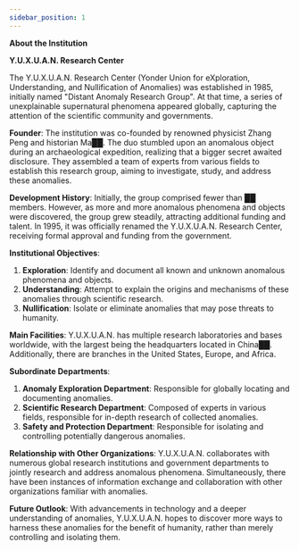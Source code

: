 ```yaml
---
sidebar_position: 1
---
```


**About the Institution**

**Y.U.X.U.A.N. Research Center**

The Y.U.X.U.A.N. Research Center (Yonder Union for eXploration, Understanding, and Nullification of Anomalies) was established in 1985, initially named "Distant Anomaly Research Group". At that time, a series of unexplainable supernatural phenomena appeared globally, capturing the attention of the scientific community and governments.

**Founder**:
The institution was co-founded by renowned physicist Zhang Peng and historian Ma██. The duo stumbled upon an anomalous object during an archaeological expedition, realizing that a bigger secret awaited disclosure. They assembled a team of experts from various fields to establish this research group, aiming to investigate, study, and address these anomalies.

**Development History**:
Initially, the group comprised fewer than ██ members. However, as more and more anomalous phenomena and objects were discovered, the group grew steadily, attracting additional funding and talent. In 1995, it was officially renamed the Y.U.X.U.A.N. Research Center, receiving formal approval and funding from the government.

**Institutional Objectives**:
1. **Exploration**: Identify and document all known and unknown anomalous phenomena and objects.
2. **Understanding**: Attempt to explain the origins and mechanisms of these anomalies through scientific research.
3. **Nullification**: Isolate or eliminate anomalies that may pose threats to humanity.

**Main Facilities**:
Y.U.X.U.A.N. has multiple research laboratories and bases worldwide, with the largest being the headquarters located in China██. Additionally, there are branches in the United States, Europe, and Africa.

**Subordinate Departments**:
1. **Anomaly Exploration Department**: Responsible for globally locating and documenting anomalies.
2. **Scientific Research Department**: Composed of experts in various fields, responsible for in-depth research of collected anomalies.
3. **Safety and Protection Department**: Responsible for isolating and controlling potentially dangerous anomalies.

**Relationship with Other Organizations**:
Y.U.X.U.A.N. collaborates with numerous global research institutions and government departments to jointly research and address anomalous phenomena. Simultaneously, there have been instances of information exchange and collaboration with other organizations familiar with anomalies.

**Future Outlook**:
With advancements in technology and a deeper understanding of anomalies, Y.U.X.U.A.N. hopes to discover more ways to harness these anomalies for the benefit of humanity, rather than merely controlling and isolating them.
